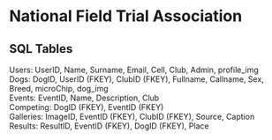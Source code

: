 # National Field Trial Association

## SQL Tables
Users: UserID, Name, Surname, Email, Cell, Club, Admin, profile_img<br/>
Dogs: DogID, UserID (FKEY), ClubID (FKEY), Fullname, Callname, Sex, Breed, microChip, dog_img<br/>
Events: EventID, Name, Description, Club<br/>
Competing: DogID (FKEY), EventID (FKEY)<br/>
Galleries: ImageID, EventID (FKEY), ClubID (FKEY), Source, Caption<br/>
Results: ResultID, EventID (FKEY), DogID (FKEY), Place<br/>
